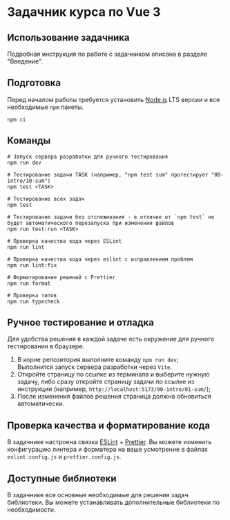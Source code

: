 # Задачник курса по Vue 3

## Использование задачника

Подробная инструкция по работе с задачником описана в разделе "Введение".

## Подготовка

Перед началом работы требуется установить [Node.js](https://nodejs.org/) LTS версии и все необходимые `npm` пакеты.

```shell
npm ci
```

## Команды

```shell
# Запуск сервера разработки для ручного тестирования
npm run dev

# Тестирование задачи TASK (например, "npm test sum" протестирует "00-intro/10-sum")
npm test <TASK>

# Тестирование всех задач
npm test

# Тестирование задачи без отслеживания - в отличие от `npm test` не будет автоматического перезапуска при изменении файлов
npm run test:run <TASK>

# Проверка качества кода через ESLint
npm run lint

# Проверка качества кода через eslint с исправлением проблем
npm run lint:fix

# Форматирование решений с Prettier
npm run format

# Проверка типов
npm run typecheck
```

## Ручное тестирование и отладка

Для удобства решения в каждой задаче есть окружение для ручного тестирования в браузере.

1. В корне репозитория выполните команду `npm run dev`;\
   Выполнится запуск сервера разработки через `Vite`.
2. Откройте страницу по ссылке из терминала и выберите нужную задачу, либо сразу откройте страницу задачи по ссылке из
   инструкции (например, `http://localhost:5173/00-intro/01-sum/`);
3. После изменения файлов решения страница должна обновиться автоматически.

## Проверка качества и форматирование кода

В задачнике настроена связка [ESLint](https://eslint.org) + [Prettier](https://prettier.io). Вы можете изменить
конфигурацию линтера и форматера на ваше усмотрение в файлах `eslint.config.js` и `prettier.config.js`.

## Доступные библиотеки

В задачнике все основные необходимые для решения задач библиотеки. Вы можете устанавливать дополнительные библиотеки по
необходимости.
